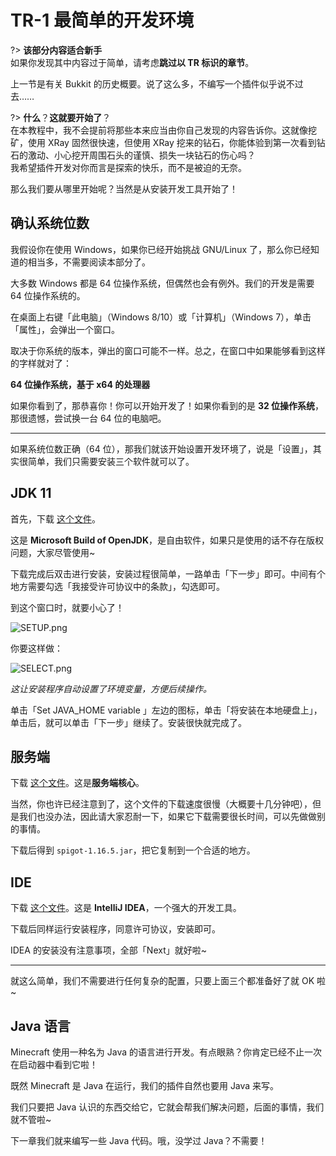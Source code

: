 # TR-1 最简单的开发环境

?> **该部分内容适合新手**<br/>如果你发现其中内容过于简单，请考虑**跳过以 TR 标识的章节**。

上一节是有关 Bukkit 的历史概要。说了这么多，不编写一个插件似乎说不过去……

?> **什么**？**这就要开始了**？<br/>在本教程中，我不会提前将那些本来应当由你自己发现的内容告诉你。这就像挖矿，使用 XRay 固然很快速，但使用 XRay 挖来的钻石，你能体验到第一次看到钻石的激动、小心挖开周围石头的谨慎、损失一块钻石的伤心吗？<br/>我希望插件开发对你而言是探索的快乐，而不是被迫的无奈。

那么我们要从哪里开始呢？当然是从安装开发工具开始了！

## 确认系统位数

我假设你在使用 Windows，如果你已经开始挑战 GNU/Linux 了，那么你已经知道的相当多，不需要阅读本部分了。

大多数 Windows 都是 64 位操作系统，但偶然也会有例外。我们的开发是需要 64 位操作系统的。

在桌面上右键「此电脑」（Windows 8/10）或「计算机」（Windows 7），单击「属性」，会弹出一个窗口。

取决于你系统的版本，弹出的窗口可能不一样。总之，在窗口中如果能够看到这样的字样就对了：

**64 位操作系统，基于 x64 的处理器**

如果你看到了，那恭喜你！你可以开始开发了！如果你看到的是 **32 位操作系统**，那很遗憾，尝试换一台 64 位的电脑吧。

---

如果系统位数正确（64 位），那我们就该开始设置开发环境了，说是「设置」，其实很简单，我们只需要安装三个软件就可以了。

## JDK 11

首先，下载 [这个文件](https://aka.ms/download-jdk/microsoft-jdk-11.0.18-windows-x64.msi)。

这是 **Microsoft Build of OpenJDK**，是自由软件，如果只是使用的话不存在版权问题，大家尽管使用~

下载完成后双击进行安装，安装过程很简单，一路单击「下一步」即可。中间有个地方需要勾选「我接受许可协议中的条款」，勾选即可。

到这个窗口时，就要小心了！

![SETUP.png](https://s2.loli.net/2022/04/15/Fck5nB7vTe1tJZp.png)

你要这样做：

![SELECT.png](https://s2.loli.net/2022/04/15/fqN4XJ6OpcUZzsh.png)

*这让安装程序自动设置了环境变量，方便后续操作。*

单击「Set JAVA_HOME variable 」左边的图标，单击「将安装在本地硬盘上」，单击后，就可以单击「下一步」继续了。安装很快就完成了。

## 服务端

下载 [这个文件](https://cdn.getbukkit.org/spigot/spigot-1.16.5.jar)。这是**服务端核心**。

当然，你也许已经注意到了，这个文件的下载速度很慢（大概要十几分钟吧），但是我们也没办法，因此请大家忍耐一下，如果它下载需要很长时间，可以先做做别的事情。

下载后得到 `spigot-1.16.5.jar`，把它复制到一个合适的地方。

## IDE

下载 [这个文件](https://www.jetbrains.com/zh-cn/idea/download/download-thanks.html?platform=windows&code=IIC)。这是 **IntelliJ IDEA**，一个强大的开发工具。

下载后同样运行安装程序，同意许可协议，安装即可。

IDEA 的安装没有注意事项，全部「Next」就好啦~

---

就这么简单，我们不需要进行任何复杂的配置，只要上面三个都准备好了就 OK 啦~

## Java 语言

Minecraft 使用一种名为 Java 的语言进行开发。有点眼熟？你肯定已经不止一次在启动器中看到它啦！

既然 Minecraft 是 Java 在运行，我们的插件自然也要用 Java 来写。

我们只要把 Java 认识的东西交给它，它就会帮我们解决问题，后面的事情，我们就不管啦~

下一章我们就来编写一些 Java 代码。哦，没学过 Java？不需要！
